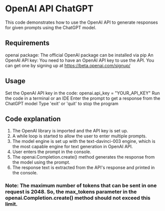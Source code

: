 # OpenAI API ChatGPT
This code demonstrates how to use the OpenAI API to generate responses for given prompts using the ChatGPT model.

## Requirements
openai package: The official OpenAI package can be installed via pip
An OpenAI API key: You need to have an OpenAI API key to use the API. You can get one by signing up at https://beta.openai.com/signup/
## Usage
Set the OpenAI API key in the code: openai.api_key = "YOUR_API_KEY"
Run the code in a terminal or an IDE
Enter the prompt to get a response from the ChatGPT model
Type 'exit' or 'quit' to stop the program
## Code explanation
1. The OpenAI library is imported and the API key is set up.
2. A while loop is started to allow the user to enter multiple prompts.
3. The model engine is set up with the text-davinci-003 engine, which is the most capable engine for text generation in OpenAI API.
4. User enters the prompt in the console.
5. The openai.Completion.create() method generates the response from the model using the prompt.
6. The response text is extracted from the API's response and printed in the console.
### Note: The maximum number of tokens that can be sent in one request is 2048. So, the max_tokens parameter in the openai.Completion.create() method should not exceed this limit.